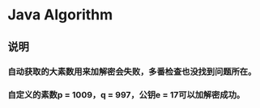 # Java Algorithm
## 说明
### 自动获取的大素数用来加解密会失败，多番检查也没找到问题所在。
### 自定义的素数p = 1009，q = 997，公钥e = 17可以加解密成功。
